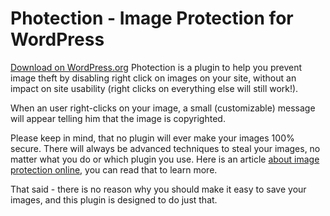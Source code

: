 # Photection - Image Protection for WordPress
[Download on WordPress.org](https://wordpress.org/plugins/photection/)
Photection is a plugin to help you prevent image theft by disabling right click on images on your site, without an impact on site usability (right clicks on everything else will still work!).

When an user right-clicks on your image, a small (customizable) message will appear telling him that the image is copyrighted.

Please keep in mind, that no plugin will ever make your images 100% secure.
There will always be advanced techniques to steal your images, no matter what you do or which plugin you use. Here is an article [about image protection online](https://colormelon.com/image-right-click-protection-plugin/), you can read that to learn more.

That said - there is no reason why you should make it easy to save your images, and this plugin is designed to do just that.
